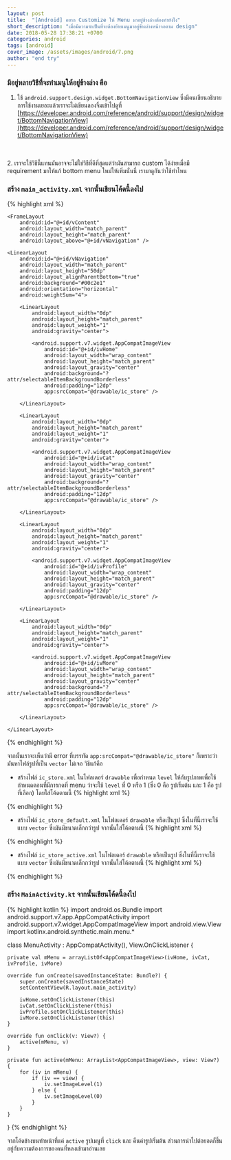 ```yaml
---
layout: post
title:  "[Android] อยาก Customize ให้ Menu มาอยู่ข้างล่างต้องทำยังไง"
short_description: "เมื่อมีความจำเป็นที่จะต้องย้ายเมนูมาอยู่ข้างล่างหน้าจอตาม design"
date: 2018-05-28 17:38:21 +0700
categories: android
tags: [android]
cover_image: /assets/images/android/7.png
author: "end try"
---
```


### มีอยู่หลายวิธีที่จะทำเมนูให้อยู่ข้างล่าง คือ
1. ใช้ `android.support.design.widget.BottomNavigationView` ซึ่งมีคนเขียนอธิบายการใช้งานเยอะแล้วเราจะไม่เขียนลองจิ้มเข้าไปดูที่ [https://developer.android.com/reference/android/support/design/widget/BottomNavigationView](https://developer.android.com/reference/android/support/design/widget/BottomNavigationView)
<br>
<br>
2. เราจะใช้วิธีนี้แทนมันอาจจะไม่ใช่วิธีที่ดีที่สุดแต่ว่ามันสามารถ custom ได้ง่ายเมื่อมี requirement มาให้แก้ bottom menu ใหม่ให้เพิ่มนั่นนี่ เรามาดูกันว่าใช้ท่าไหน

### สร้าง `main_activity.xml` จากนั้นเขียนโค้ดนี้ลงไป

{% highlight xml %}
<?xml version="1.0" encoding="utf-8"?>
<RelativeLayout xmlns:android="http://schemas.android.com/apk/res/android"
    xmlns:app="http://schemas.android.com/apk/res-auto"
    android:layout_width="match_parent"
    android:layout_height="match_parent">

    <FrameLayout
        android:id="@+id/vContent"
        android:layout_width="match_parent"
        android:layout_height="match_parent"
        android:layout_above="@+id/vNavigation" />

    <LinearLayout
        android:id="@+id/vNavigation"
        android:layout_width="match_parent"
        android:layout_height="50dp"
        android:layout_alignParentBottom="true"
        android:background="#00c2e1"
        android:orientation="horizontal"
        android:weightSum="4">

        <LinearLayout
            android:layout_width="0dp"
            android:layout_height="match_parent"
            android:layout_weight="1"
            android:gravity="center">

            <android.support.v7.widget.AppCompatImageView
                android:id="@+id/ivHome"
                android:layout_width="wrap_content"
                android:layout_height="match_parent"
                android:layout_gravity="center"
                android:background="?attr/selectableItemBackgroundBorderless"
                android:padding="12dp"
                app:srcCompat="@drawable/ic_store" />

        </LinearLayout>

        <LinearLayout
            android:layout_width="0dp"
            android:layout_height="match_parent"
            android:layout_weight="1"
            android:gravity="center">

            <android.support.v7.widget.AppCompatImageView
                android:id="@+id/ivCat"
                android:layout_width="wrap_content"
                android:layout_height="match_parent"
                android:layout_gravity="center"
                android:background="?attr/selectableItemBackgroundBorderless"
                android:padding="12dp"
                app:srcCompat="@drawable/ic_store" />

        </LinearLayout>

        <LinearLayout
            android:layout_width="0dp"
            android:layout_height="match_parent"
            android:layout_weight="1"
            android:gravity="center">

            <android.support.v7.widget.AppCompatImageView
                android:id="@+id/ivProfile"
                android:layout_width="wrap_content"
                android:layout_height="match_parent"
                android:layout_gravity="center"
                android:padding="12dp"
                app:srcCompat="@drawable/ic_store" />

        </LinearLayout>

        <LinearLayout
            android:layout_width="0dp"
            android:layout_height="match_parent"
            android:layout_weight="1"
            android:gravity="center">

            <android.support.v7.widget.AppCompatImageView
                android:id="@+id/ivMore"
                android:layout_width="wrap_content"
                android:layout_height="match_parent"
                android:layout_gravity="center"
                android:background="?attr/selectableItemBackgroundBorderless"
                android:padding="12dp"
                app:srcCompat="@drawable/ic_store" />

        </LinearLayout>

    </LinearLayout>

</RelativeLayout>
{% endhighlight %}

จากนั้นเราจะเห็นว่ามี error ที่บรรทัด `app:srcCompat="@drawable/ic_store"` ก็เพราะว่ามันหาไฟล์รูปที่เป็น `vector` ไม่เจอ วิธีแก้คือ

- สร้างไฟล์ `ic_store.xml` ในโฟลเดอร์ `drawable` เพื่อกำหนด `level` ให้กับรูปภาพเพื่อใช้กำหนดตอนที่มีการกดที่ menu ว่าจะใช้ `level` ที่ 0 หรือ 1 (ซึ่ง 0 คือ รูปเริ่มต้น และ 1 คือ รูปที่เลือก) โดยใส่โค้ดตามนี้
{% highlight xml %}
<?xml version="1.0" encoding="utf-8"?>
<level-list xmlns:android="http://schemas.android.com/apk/res/android">
    <item android:drawable="@drawable/ic_store_default" android:maxLevel="0"/>
    <item android:drawable="@drawable/ic_store_active" android:maxLevel="1"/>
</level-list>
{% endhighlight %}

- สร้างไฟล์ `ic_store_default.xml` ในโฟลเดอร์ `drawable` หรือเป็นรูป ซึ่งในที่นี้เราจะใช้แบบ `vector` ซึ่งมันมีขนาดเล็กกว่ารูป จากนั้นใส่โค้ดตามนี้
{% highlight xml %}
<vector xmlns:android="http://schemas.android.com/apk/res/android"
    android:width="24dp"
    android:height="24dp"
    android:tint="#017d91"
    android:viewportHeight="24.0"
    android:viewportWidth="24.0">
    <path
        android:fillColor="#FF000000"
        android:pathData="M20,4L4,4v2h16L20,4zM21,14v-2l-1,-5L4,7l-1,5v2h1v6h10v-6h4v6h2v-6h1zM12,18L6,18v-4h6v4z" />
</vector>
{% endhighlight %}

- สร้างไฟล์ `ic_store_active.xml` ในโฟลเดอร์ `drawable` หรือเป็นรูป ซึ่งในที่นี้เราจะใช้แบบ `vector` ซึ่งมันมีขนาดเล็กกว่ารูป จากนั้นใส่โค้ดตามนี้
{% highlight xml %}
<vector xmlns:android="http://schemas.android.com/apk/res/android"
    android:width="24dp"
    android:height="24dp"
    android:tint="#FFFFFF"
    android:viewportHeight="24.0"
    android:viewportWidth="24.0">
    <path
        android:fillColor="#FF000000"
        android:pathData="M20,4L4,4v2h16L20,4zM21,14v-2l-1,-5L4,7l-1,5v2h1v6h10v-6h4v6h2v-6h1zM12,18L6,18v-4h6v4z" />
</vector>
{% endhighlight %}

### สร้าง `MainActivity.kt` จากนั้นเขียนโค้ดนี้ลงไป

{% highlight kotlin %}
import android.os.Bundle
import android.support.v7.app.AppCompatActivity
import android.support.v7.widget.AppCompatImageView
import android.view.View
import kotlinx.android.synthetic.main.menu.*

class MenuActivity : AppCompatActivity(), View.OnClickListener {

    private val mMenu = arrayListOf<AppCompatImageView>(ivHome, ivCat, ivProfile, ivMore)

    override fun onCreate(savedInstanceState: Bundle?) {
        super.onCreate(savedInstanceState)
        setContentView(R.layout.main_activity)

        ivHome.setOnClickListener(this)
        ivCat.setOnClickListener(this)
        ivProfile.setOnClickListener(this)
        ivMore.setOnClickListener(this)
    }

    override fun onClick(v: View?) {
        active(mMenu, v)
    }

    private fun active(mMenu: ArrayList<AppCompatImageView>, view: View?) {
        for (iv in mMenu) {
            if (iv == view) {
                iv.setImageLevel(1)
            } else {
                iv.setImageLevel(0)
            }
        }
    }

}
{% endhighlight %}

จากโค้ดข้างบนทำหน้าที่แค่ `active` รูปเมนูที่ `click` และ คืนค่ารูปเริ่มต้น ส่วนการนำไปต่อยอดก็ขึ้นอยู่กับความต้องการของคนที่หลงเข้ามาอ่านเลย